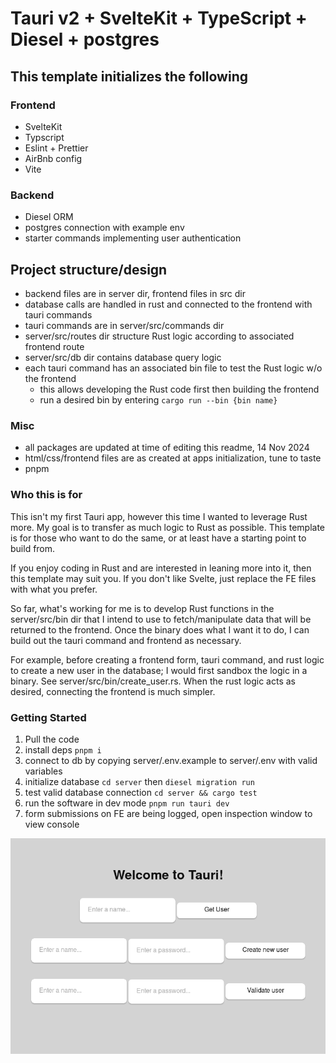 # Tauri v2 + SvelteKit + TypeScript + Diesel + postgres

## This template initializes the following

### Frontend

- SvelteKit
- Typscript
- Eslint + Prettier
- AirBnb config
- Vite

### Backend

- Diesel ORM
- postgres connection with example env
- starter commands implementing user authentication

## Project structure/design

- backend files are in server dir, frontend files in src dir
- database calls are handled in rust and connected to the frontend with tauri commands
- tauri commands are in server/src/commands dir
- server/src/routes dir structure Rust logic according to associated frontend route
- server/src/db dir contains database query logic
- each tauri command has an associated bin file to test the Rust logic w/o the frontend
  - this allows developing the Rust code first then building the frontend
  - run a desired bin by entering `cargo run --bin {bin name}`

### Misc

- all packages are updated at time of editing this readme, 14 Nov 2024
- html/css/frontend files are as created at apps initialization, tune to taste
- pnpm

### Who this is for

This isn't my first Tauri app, however this time I wanted to leverage Rust more. My goal is to transfer as much logic to Rust as possible. This template is for those who want to do the same, or at least have a starting point to build from.

If you enjoy coding in Rust and are interested in leaning more into it, then this template may suit you. If you don't like Svelte, just replace the FE files with what you prefer.

So far, what's working for me is to develop Rust functions in the server/src/bin dir that I intend to use to fetch/manipulate data that will be returned to the frontend. Once the binary does what I want it to do, I can build out the tauri command and frontend as necessary.

For example, before creating a frontend form, tauri command, and rust logic to create a new user in the database; I would first sandbox the logic in a binary. See server/src/bin/create_user.rs. When the rust logic acts as desired, connecting the frontend is much simpler.

### Getting Started

1. Pull the code
2. install deps `pnpm i`
3. connect to db by copying server/.env.example to server/.env with valid variables
4. initialize database `cd server` then `diesel migration run`
5. test valid database connection `cd server && cargo test`
6. run the software in dev mode `pnpm run tauri dev`
7. form submissions on FE are being logged, open inspection window to view console

![landing page](./static/landing.png)
